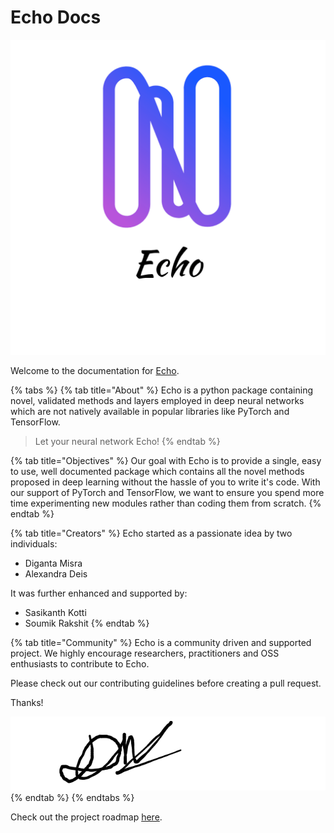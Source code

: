 # Echo Docs



![](https://github.com/digantamisra98/Echo/raw/master/Observations/logo_transparent.png)

Welcome to the documentation for [Echo](https://github.com/digantamisra98/Echo).

{% tabs %}
{% tab title="About" %}
Echo is a python package containing novel, validated methods and layers employed in deep neural networks which are not natively available in popular libraries like PyTorch and TensorFlow.

> Let your neural network Echo!
{% endtab %}

{% tab title="Objectives" %}
Our goal with Echo is to provide a single, easy to use, well documented package which contains all the novel methods proposed in deep learning without the hassle of you to write it's code. With our support of PyTorch and TensorFlow, we want to ensure you spend more time experimenting new modules rather than coding them from scratch. 
{% endtab %}

{% tab title="Creators" %}
Echo started as a passionate idea by two individuals:

* Diganta Misra
* Alexandra Deis

It was further enhanced and supported by:

* Sasikanth Kotti
* Soumik Rakshit
{% endtab %}

{% tab title="Community" %}
Echo is a community driven and supported project. We highly encourage researchers, practitioners and OSS enthusiasts to contribute to Echo. 

Please check out our contributing guidelines before creating a pull request. 



Thanks!

![Diganta](.gitbook/assets/unnamed.png)
{% endtab %}
{% endtabs %}

Check out the project roadmap [here](https://github.com/digantamisra98/Echo/projects). 

